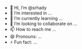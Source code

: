 - 👋 Hi, I’m @srhady
- 👀 I’m interested in ...
- 🌱 I’m currently learning ...
- 💞️ I’m looking to collaborate on ...
- 📫 How to reach me ...
- 😄 Pronouns: ...
- ⚡ Fun fact: ...

<!---
srhady/srhady is a ✨ special ✨ repository because its `README.md` (this file) appears on your GitHub profile.
You can click the Preview link to take a look at your changes.
--->
